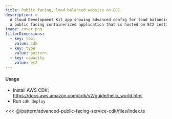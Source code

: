 ```yaml
---
title: Public facing, load balanced website on EC2
description: >-
  A Cloud Development Kit app showing advanced config for load balancing
  a public facing containerized application that is hosted on EC2 instances
image: cover.png
filterDimensions:
  - key: tool
    value: cdk
  - key: type
    value: pattern
  - key: capacity
    value: ec2
---
```


#### Usage

- Install AWS CDK: https://docs.aws.amazon.com/cdk/v2/guide/hello_world.html
- Run `cdk deploy`

<<< @/pattern/advanced-public-facing-service-cdk/files/index.ts
